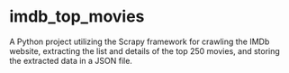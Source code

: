 # imdb_top_movies
A Python project utilizing the Scrapy framework for crawling the IMDb website, extracting the list and details of the top 250 movies, and storing the extracted data in a JSON file.
